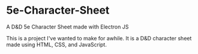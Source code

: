 # 5e-Character-Sheet
 A D&D 5e Character Sheet made with Electron JS

This is a project I've wanted to make for awhile. It is a D&D character sheet made using HTML, CSS, and JavaScript. 
